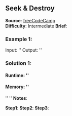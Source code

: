 ## Seek & Destroy

**Source**: [freeCodeCamp](https://www.freecodecamp.org/learn/javascript-algorithms-and-data-structures/intermediate-algorithm-scripting/seek-and-destroy)  
**Difficulty**: Intermediate
**Brief**:     

### Example 1:
Input: ''
Output: ''



### Solution 1:
#### Runtime: ''
####  Memory: ''
''
''
**Notes**:  

**Step1**: 
**Step2**: 
**Step3**: 

